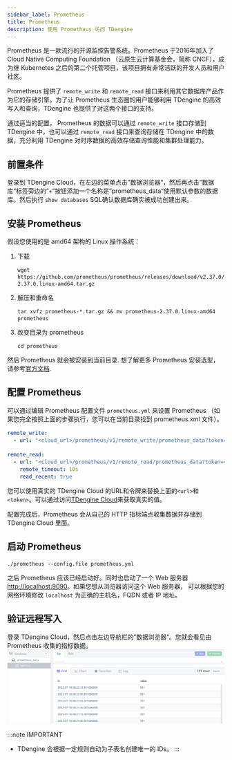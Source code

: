 ```yaml
---
sidebar_label: Prometheus
title: Prometheus 
description: 使用 Prometheus 访问 TDengine
---
```


Prometheus 是一款流行的开源监控告警系统。Prometheus 于2016年加入了 Cloud Native Computing Foundation （云原生云计算基金会，简称 CNCF），成为继 Kubernetes 之后的第二个托管项目，该项目拥有非常活跃的开发人员和用户社区。

Prometheus 提供了 `remote_write` 和 `remote_read` 接口来利用其它数据库产品作为它的存储引擎。为了让 Prometheus 生态圈的用户能够利用 TDengine 的高效写入和查询，TDengine 也提供了对这两个接口的支持。

通过适当的配置， Prometheus 的数据可以通过 `remote_write` 接口存储到 TDengine 中，也可以通过 `remote_read` 接口来查询存储在 TDengine 中的数据，充分利用 TDengine 对时序数据的高效存储查询性能和集群处理能力。

## 前置条件

登录到 TDengine Cloud，在左边的菜单点击”数据浏览器“，然后再点击”数据库“标签旁边的”+“按钮添加一个名称是”prometheus_data“使用默认参数的数据库。然后执行 `show databases` SQL确认数据库确实被成功创建出来。

## 安装 Prometheus

假设您使用的是 amd64 架构的 Linux 操作系统：
1. 下载
    ```
    wget https://github.com/prometheus/prometheus/releases/download/v2.37.0/prometheus-2.37.0.linux-amd64.tar.gz
    ```
2. 解压和重命名
   ```
   tar xvfz prometheus-*.tar.gz && mv prometheus-2.37.0.linux-amd64 prometheus
   ```  
3. 改变目录为 prometheus
   ```
   cd prometheus
   ```

然后 Prometheus 就会被安装到当前目录. 想了解更多 Prometheus 安装选型，请参考[官方文档](https://prometheus.io/docs/prometheus/latest/installation/).

## 配置 Prometheus

可以通过编辑 Prometheus 配置文件 `prometheus.yml` 来设置 Prometheus （如果您完全按照上面的步骤执行，您可以在当前目录找到 prometheus.xml 文件）。

```yaml
remote_write:
  - url: "<cloud_url>/prometheus/v1/remote_write/prometheus_data?token=<cloud_token>"

remote_read:
  - url: "<cloud_url>/prometheus/v1/remote_read/prometheus_data?token=<cloud_token>"
    remote_timeout: 10s
    read_recent: true
```

<!-- exclude -->
您可以使用真实的 TDengine Cloud 的URL和令牌来替换上面的`<url>`和`<token>`。可以通过访问[TDengine Cloud](https://cloud.taosdata.com)来获取真实的值。
<!-- exclude-end -->

配置完成后，Prometheus 会从自己的 HTTP 指标端点收集数据并存储到 TDengine Cloud 里面。

## 启动 Prometheus

```
./prometheus --config.file prometheus.yml
```

之后 Prometheus 应该已经启动好。同时也启动了一个 Web 服务器<http://localhost:9090>。如果您想从浏览器访问这个 Web 服务器， 可以根据您的网络环境修改 `localhost` 为正确的主机名，FQDN 或者 IP 地址。

## 验证远程写入

登录 TDengine Cloud，然后点击左边导航栏的”数据浏览器“。您就会看见由 Prometheus 收集的指标数据。
![TDengine prometheus remote_write result](prometheus_data.webp)

:::note IMPORTANT

- TDengine 会根据一定规则自动为子表名创建唯一的 IDs。
:::
